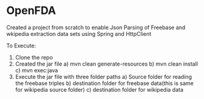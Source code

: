 # OpenFDA
Created a project from scratch to enable Json Parsing of Freebase and wkipedia extraction data sets using Spring and HttpClient


To Execute:
1) Clone the repo
2) Created the jar file
    a) mvn clean generate-resources
    b) mvn clean install
    c) mvn exec:java
3) Execute the jar file with three folder paths
    a) Source folder for reading the freebase triples
     b) destination folder for freebase data(this is same for wikipedia source folder)
     c) destination folder for wikipedia data

